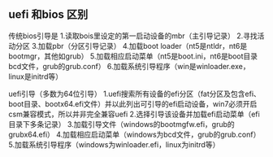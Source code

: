 ## uefi 和bios 区别

传统bios引导是
1.读取bois里设定的第一启动设备的mbr（主引导记录）
2.寻找活动分区
3.加载pbr（分区引导记录）
4.加载boot loader（nt5是ntldr，nt6是bootmgr，其他如grub）
5.加载相应启动菜单（nt5是boot.ini，nt6是boot目录bcd文件，grub的grub.conf）
6.加载系统引导程序（win是winloader.exe，linux是initrd等）

uefi引导（多数为64位引导）
1.uefi搜索所有设备的efi分区（fat分区及包含efi、boot目录、bootx64.efi文件）并以此列出可引导的efi启动设备，win7必须开启csm兼容模式，所以并非完全兼容uefi
2.选择引导该设备并加载efi启动菜单（efi目录下多条记录）
3.加载引导文件（windows的bootmgfw.efi，grub的grubx64.efi）
4.加载相应启动菜单（windows为bcd文件，grub的grub.conf）
5.加载系统引导程序（windows为winloader.efi，linux为initrd等）